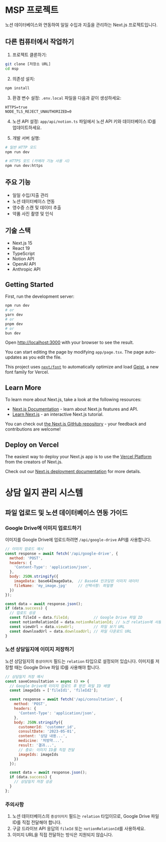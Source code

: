 # MSP 프로젝트

노션 데이터베이스와 연동하여 일일 수입과 지출을 관리하는 Next.js 프로젝트입니다.

## 다른 컴퓨터에서 작업하기

1. 프로젝트 클론하기:
```bash
git clone [저장소 URL]
cd msp
```

2. 의존성 설치:
```bash
npm install
```

3. 환경 변수 설정:
`.env.local` 파일을 다음과 같이 생성하세요:
```
HTTPS=true
NODE_TLS_REJECT_UNAUTHORIZED=0
```

4. 노션 API 설정:
`app/api/notion.ts` 파일에서 노션 API 키와 데이터베이스 ID를 업데이트하세요.

5. 개발 서버 실행:
```bash
# 일반 HTTP 모드
npm run dev

# HTTPS 모드 (카메라 기능 사용 시)
npm run dev:https
```

## 주요 기능

- 일일 수입/지출 관리
- 노션 데이터베이스 연동
- 영수증 스캔 및 데이터 추출
- 약품 사진 촬영 및 인식

## 기술 스택

- Next.js 15
- React 19
- TypeScript
- Notion API
- OpenAI API
- Anthropic API

## Getting Started

First, run the development server:

```bash
npm run dev
# or
yarn dev
# or
pnpm dev
# or
bun dev
```

Open [http://localhost:3000](http://localhost:3000) with your browser to see the result.

You can start editing the page by modifying `app/page.tsx`. The page auto-updates as you edit the file.

This project uses [`next/font`](https://nextjs.org/docs/app/building-your-application/optimizing/fonts) to automatically optimize and load [Geist](https://vercel.com/font), a new font family for Vercel.

## Learn More

To learn more about Next.js, take a look at the following resources:

- [Next.js Documentation](https://nextjs.org/docs) - learn about Next.js features and API.
- [Learn Next.js](https://nextjs.org/learn) - an interactive Next.js tutorial.

You can check out [the Next.js GitHub repository](https://github.com/vercel/next.js) - your feedback and contributions are welcome!

## Deploy on Vercel

The easiest way to deploy your Next.js app is to use the [Vercel Platform](https://vercel.com/new?utm_medium=default-template&filter=next.js&utm_source=create-next-app&utm_campaign=create-next-app-readme) from the creators of Next.js.

Check out our [Next.js deployment documentation](https://nextjs.org/docs/app/building-your-application/deploying) for more details.

# 상담 일지 관리 시스템

## 파일 업로드 및 노션 데이터베이스 연동 가이드

### Google Drive에 이미지 업로드하기

이미지를 Google Drive에 업로드하려면 `/api/google-drive` API를 사용합니다.

```javascript
// 이미지 업로드 예시
const response = await fetch('/api/google-drive', {
  method: 'POST',
  headers: {
    'Content-Type': 'application/json',
  },
  body: JSON.stringify({
    imageData: base64ImageData,  // Base64 인코딩된 이미지 데이터
    fileName: 'my_image.jpg'     // 선택사항: 파일명
  })
});

const data = await response.json();
if (data.success) {
  // 업로드 성공
  const fileId = data.fileId;           // Google Drive 파일 ID
  const notionRelationId = data.notionRelationId; // 노션 relation에 사용할 ID (fileId와 동일)
  const viewUrl = data.viewUrl;         // 파일 보기 URL
  const downloadUrl = data.downloadUrl; // 파일 다운로드 URL
}
```

### 노션 상담일지에 이미지 저장하기

노션 상담일지의 `증상이미지` 필드는 `relation` 타입으로 설정되어 있습니다. 이미지를 저장할 때는 Google Drive 파일 ID를 사용해야 합니다.

```javascript
// 상담일지 저장 예시
const saveConsultation = async () => {
  // Google Drive에 이미지 업로드 후 받은 파일 ID 배열
  const imageIds = ['fileId1', 'fileId2']; 

  const response = await fetch('/api/consultation', {
    method: 'POST',
    headers: {
      'Content-Type': 'application/json',
    },
    body: JSON.stringify({
      customerId: 'customer_id',
      consultDate: '2023-05-01',
      content: '상담 내용...',
      medicine: '처방약...',
      result: '결과...',
      // 중요: 이미지 ID를 직접 전달
      imageIds: imageIds
    })
  });

  const data = await response.json();
  if (data.success) {
    // 상담일지 저장 성공
  }
};
```

### 주의사항

1. 노션 데이터베이스의 `증상이미지` 필드는 `relation` 타입이므로, Google Drive 파일 ID를 직접 전달해야 합니다.
2. 구글 드라이브 API 응답의 `fileId` 또는 `notionRelationId`를 사용하세요.
3. 이미지 URL을 직접 전달하는 방식은 지원되지 않습니다.
